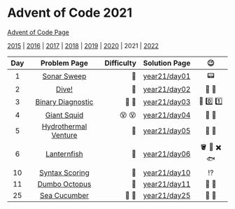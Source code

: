 # Advent of Code 2021

[Advent of Code Page](https://adventofcode.com/2021)

[2015](/year15) | [2016](/year16) | [2017](/year17) | [2018](/year18) | [2019](/year19) | [2020](/year20) | 2021 | [2022](/year22)

| Day |                    Problem Page                    | Difficulty |       Solution Page       |      :wink:      |
|:--:|:--------------------------------------------------:| ---: |:-------------------------:|:----------------:|
|  1 | [Sonar Sweep](https://adventofcode.com/2021/day/1) | :star2: | [year21/day01](/year21/day01) |     :pager:      |
|  2 |    [Dive!](https://adventofcode.com/2021/day/2)    | :star2: | [year21/day02](/year21/day02) | :dart: :compass: |
|  3  |    [Binary Diagnostic](https://adventofcode.com/2021/day/3)    | :star2: :star2: | [year21/day03](/year21/day03) | :abacus: :zero: :one: |
|  4  |    [Giant Squid](https://adventofcode.com/2021/day/4)    | :dizzy_face: :dizzy_face: | [year21/day04](/year21/day04) | :octopus: :slot_machine: |
|  5  |    [Hydrothermal Venture](https://adventofcode.com/2021/day/5)    | :vomiting_face: | [year21/day05](/year21/day05) | :straight_ruler: :triangular_ruler: |
|  6  |    [Lanternfish](https://adventofcode.com/2021/day/6)    | :star2: | [year21/day06](/year21/day06) | :bucket: :lantern: :heavy_multiplication_x: :fish: |
|  10  |    [Syntax Scoring](https://adventofcode.com/2021/day/10)    | :star2: | [year21/day10](/year21/day10) | :interrobang:  |
|  11  |    [Dumbo Octopus](https://adventofcode.com/2021/day/11)    | :star2: | [year21/day11](/year21/day11) | :octopus: :flashlight: |
|  25  |    [Sea Cucumber](https://adventofcode.com/2021/day/25)    | :star2: :star2: | [year21/day25](/year21/day25) | :cucumber: :ocean: |

